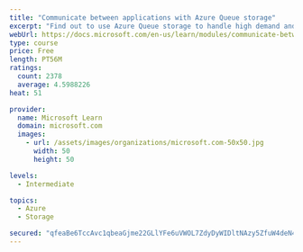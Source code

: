 ```yaml
---
title: "Communicate between applications with Azure Queue storage"
excerpt: "Find out to use Azure Queue storage to handle high demand and improve resilience in your distributed applications."
webUrl: https://docs.microsoft.com/en-us/learn/modules/communicate-between-apps-with-azure-queue-storage/
type: course
price: Free
length: PT56M
ratings:
  count: 2378
  average: 4.5988226
heat: 51

provider:
  name: Microsoft Learn
  domain: microsoft.com
  images:
    - url: /assets/images/organizations/microsoft.com-50x50.jpg
      width: 50
      height: 50

levels:
  - Intermediate

topics:
  - Azure
  - Storage

secured: "qfeaBe6TccAvc1qbeaGjme22GLlYFe6uVWOL7ZdyDyWIDltNAzy5ZfuW4deN4gCgUcF62ggEdN621yOHYUWxAx1oqxbsUi6epvwhC+neeFyXCAS4gu3GcW7lzu/DRh/WGitnoxdtkHgUdCCegddgFQFMgHJupQ9fENH0YB+h2bq7Kfn4a+v6FjdcaMTvKHpyo03iZ5TYlY7GtrdKHUCgnXbC+6koVkvEmJvUfpHv3DecuYbirSndmZm03uye4dnbwpjb/ytHIMXm63UHJ6Ot8jj2Fy2ApSeKcChgELAo0l3ttH0ECt+MVavASMTz+onrlEmPGtgMEaahS2Hj6Enm/36eeje5JT/Pd8qN41Ev66dj3NsDupyBbS4HwRxkelo/+HY55UirwXZvUKMvaGX2WWD0wz6MZLm7VMgTLK4gShE=;UF4LmSNFhAuje3LjZ0Tv3g=="
---
```


